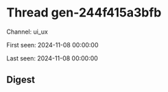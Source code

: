 # Thread gen-244f415a3bfb
Channel: ui_ux

First seen: 2024-11-08 00:00:00

Last seen: 2024-11-08 00:00:00

## Digest


